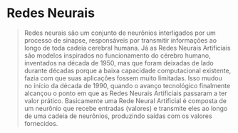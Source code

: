 # Redes Neurais
> Redes neurais são um conjunto de neurônios interligados por um processo de sinapse, responsáveis por transmitir informações ao longo de toda cadeia cerebral humana. Já as Redes Neurais Artificiais são modelos inspirados no funcionamento do cérebro humano, inventados na década de 1950, mas que foram deixadas de lado durante décadas porque a baixa capacidade computacional existente, fazia com que suas aplicações fossem muito limitadas. Isso mudou no início da década de 1990, quando o avanço tecnológico finalmente alcançou o ponto em que as Redes Neurais Artificiais passaram a ter valor prático. Basicamente uma Rede Neural Artificial é composta de um neurônio que recebe entradas (valores) e transmite eles ao longo de uma cadeia de neurônios, produzindo saídas com os valores fornecidos.
